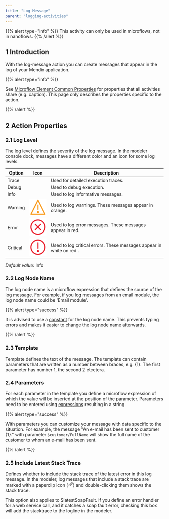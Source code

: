```yaml
---
title: "Log Message"
parent: "logging-activities"
---
```


{{% alert type="info" %}}
This activity can only be used in microflows, not in nanoflows.
{{% /alert %}}

## 1 Introduction

With the log-message action you can create messages that appear in the log of your Mendix application.

{{% alert type="info" %}}

See [Microflow Element Common Properties](microflow-element-common-properties) for properties that all activities share (e.g. caption). This page only describes the properties specific to the action.

{{% /alert %}}

## 2 Action Properties

### 2.1 Log Level

The log level defines the severity of the log message. In the modeler console dock, messages have a different color and an icon for some log levels.

| Option | Icon | Description |
| --- | --- | --- |
| Trace |   | Used for detailed execution traces. |
| Debug |   | Used to debug execution. |
| Info |   | Used to log informative messages. |
| Warning | ![](attachments/819203/917893.png) | Used to log warnings. These messages appear in orange. |
| Error | ![](attachments/819203/917894.png) | Used to log error messages. These messages appear in red. |
| Critical | ![](attachments/819203/917895.png) | Used to log critical errors. These messages appear in  white on red  . |

_Default value:_ Info

### 2.2 Log Node Name

The log node name is a microflow expression that defines the source of the log message. For example, if you log messages from an email module, the log node name could be 'Email module'.

{{% alert type="success" %}}

It is advised to use a [constant](constants) for the log node name. This prevents typing errors and makes it easier to change the log node name afterwards.

{{% /alert %}}

### 2.3 Template

Template defines the text of the message. The template can contain parameters that are written as a number between braces, e.g. {1}. The first parameter has number 1, the second 2 etcetera.

### 2.4 Parameters

For each parameter in the template you define a microflow expression of which the value will be inserted at the position of the parameter. Parameters need to be entered using [expressions](expressions) resulting in a string.

{{% alert type="success" %}}

With parameters you can customize your message with data specific to the situation. For example, the message "An e-mail has been sent to customer {1}." with parameter `$customer/FullName` will show the full name of the customer to whom an e-mail has been sent.

{{% /alert %}}

### 2.5 Include Latest Stack Trace

Defines whether to include the stack trace of the latest error in this log message. In the modeler, log messages that include a stack trace are marked with a paperclip icon (![](attachments/819203/917892.png)) and double-clicking them shows the stack trace.

This option also applies to $latestSoapFault. If you define an error handler for a web service call, and it catches a soap fault error, checking this box will add the stacktrace to the logline in the modeler.
